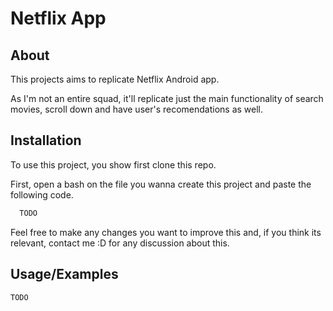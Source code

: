 
# Netflix App

## About

This projects aims to replicate Netflix Android app.

As I'm not an entire squad, it'll replicate just the main functionality of search movies, scroll down
and have user's recomendations as well.




## Installation

To use this project, you show first clone this repo.

First, open a bash on the file you wanna create this project and paste the following code.

```bash
  TODO
```

Feel free to make any changes you want to improve this and, if you think its relevant,
contact me :D for any discussion about this.


## Usage/Examples

```kotlin
TODO
```

